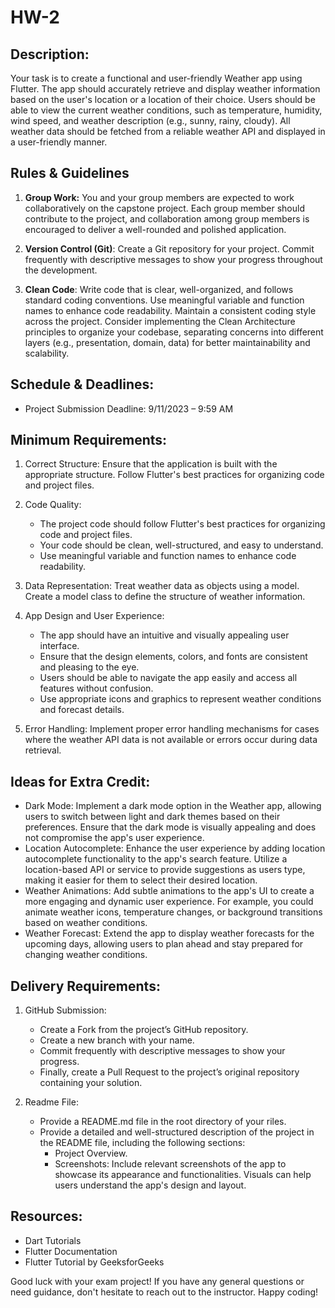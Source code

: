 # HW-2

## Description:

Your task is to create a functional and user-friendly Weather app using Flutter. The app should accurately retrieve and display weather information based on the user's location or a location of their choice. Users should be able to view the current weather conditions, such as temperature, humidity, wind speed, and weather description (e.g., sunny, rainy, cloudy). All weather data should be fetched from a reliable weather API and displayed in a user-friendly manner.

## Rules & Guidelines

1. **Group Work:** You and your group members are expected to work collaboratively on the capstone project. Each group member should contribute to the project, and collaboration among group members is encouraged to deliver a well-rounded and polished application.

2. **Version Control (Git)**: Create a Git repository for your project. Commit frequently with descriptive messages to show your progress throughout the development.

3. **Clean Code**: Write code that is clear, well-organized, and follows standard coding conventions. Use meaningful variable and function names to enhance code readability. Maintain a consistent coding style across the project. Consider implementing the Clean Architecture principles to organize your codebase, separating concerns into different layers (e.g., presentation, domain, data) for better maintainability and scalability.


## Schedule & Deadlines:

- Project Submission Deadline: 9/11/2023 – 9:59 AM

## Minimum Requirements:

1. Correct Structure:
     Ensure that the application is built with the appropriate structure. Follow Flutter's best practices for organizing code and project files.

2. Code Quality:
   - The project code should follow Flutter's best practices for organizing code and project files.
   - Your code should be clean, well-structured, and easy to understand.
   - Use meaningful variable and function names to enhance code readability.

3. Data Representation: Treat weather data as objects using a model. Create a model class to define the structure of weather information.

4. App Design and User Experience:
   - The app should have an intuitive and visually appealing user interface.
   - Ensure that the design elements, colors, and fonts are consistent and pleasing to the eye.
   - Users should be able to navigate the app easily and access all features without confusion.
   - Use appropriate icons and graphics to represent weather conditions and forecast details.

5. Error Handling: Implement proper error handling mechanisms for cases where the weather API data is not available or errors occur during data retrieval.

## Ideas for Extra Credit:
- Dark Mode: Implement a dark mode option in the Weather app, allowing users to switch between light and dark themes based on their preferences. Ensure that the dark mode is visually appealing and does not compromise the app's user experience.
- Location Autocomplete: Enhance the user experience by adding location autocomplete functionality to the app's search feature. Utilize a location-based API or service to provide suggestions as users type, making it easier for them to select their desired location.
- Weather Animations: Add subtle animations to the app's UI to create a more engaging and dynamic user experience. For example, you could animate weather icons, temperature changes, or background transitions based on weather conditions.
- Weather Forecast: Extend the app to display weather forecasts for the upcoming days, allowing users to plan ahead and stay prepared for changing weather conditions.

## Delivery Requirements:

1. GitHub Submission: 
   - Create a Fork from the project’s GitHub repository.
   - Create a new branch with your name.
   - Commit frequently with descriptive messages to show your progress.
   - Finally, create a Pull Request to the project’s original repository containing your solution.

2. Readme File:
   - Provide a README.md file in the root directory of your riles.
   - Provide a detailed and well-structured description of the project in the README file, including the following sections:
     - Project Overview.
     - Screenshots: Include relevant screenshots of the app to showcase its appearance and functionalities. Visuals can help users understand the app's design and layout.

    

## Resources:

- Dart Tutorials
- Flutter Documentation
- Flutter Tutorial by GeeksforGeeks

Good luck with your exam project! If you have any general questions or need guidance, don't hesitate to reach out to the instructor. Happy coding!
